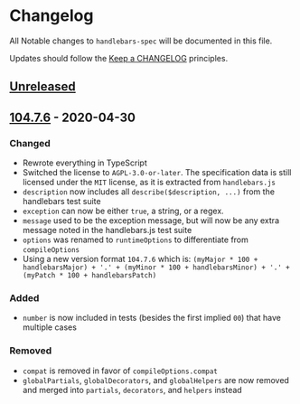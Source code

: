 # Changelog

All Notable changes to `handlebars-spec` will be documented in this file.

Updates should follow the [Keep a CHANGELOG](http://keepachangelog.com/) principles.

## [Unreleased]

## [104.7.6] - 2020-04-30

### Changed
- Rewrote everything in TypeScript
- Switched the license to `AGPL-3.0-or-later`. The specification data is still licensed under the `MIT` license, as it is extracted from `handlebars.js`
- `description` now includes all `describe($description, ...)` from the handlebars test suite
- `exception` can now be either `true`, a string, or a regex.
- `message` used to be the exception message, but will now be any extra message noted in the handlebars.js test suite
- `options` was renamed to `runtimeOptions` to differentiate from `compileOptions`
- Using a new version format `104.7.6` which is: `(myMajor * 100 + handlebarsMajor) + '.' + (myMinor * 100 + handlebarsMinor) + '.' + (myPatch * 100 + handlebarsPatch)`

### Added
- `number` is now included in tests (besides the first implied `00`) that have multiple cases

### Removed
- `compat` is removed in favor of `compileOptions.compat`
- `globalPartials`, `globalDecorators`, and `globalHelpers` are now removed and merged into
  `partials`, `decorators`, and `helpers` instead

[Unreleased]: https://github.com/jbboehr/handlebars-spec/compare/v104.7.6...HEAD
[104.7.6]: https://github.com/jbboehr/handlebars-spec/compare/v4.0.5-p1...v104.7.6

